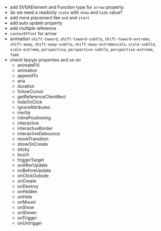 - add SVGAElement and Function type for `arrow` property.
- do we need a readonly `state` with `show` and `hide` value?
- add more placement like `end` and `start`
- add auto update property
- add multiple reference
- `centerOffset` for arrow
- animation `shift-toward`, `shift-toward-subtle`, `shift-toward-extreme`, `shift-away`, `shift-away-subtle`, `shift-away-extremescale`, `scale-subtle`, `scale-extreme`, `perspective`, `perspective-subtle`, `perspective-extreme`, `fade`
- check tippyjs properties and so on
  - animateFill
  - animation
  - appendTo
  - aria
  - duration
  - followCursor
  - getReferenceClientRect
  - hideOnClick
  - ignoreAttributes
  - inertia
  - inlinePositioning
  - interactive
  - interactiveBorder
  - interactiveDebounce
  - moveTransition
  - showOnCreate
  - sticky
  - touch
  - triggerTarget
  - onAfterUpdate
  - onBeforeUpdate
  - onClickOutside
  - onCreate
  - onDestroy
  - onHidden
  - onHide
  - onMount
  - onShow
  - onShown
  - onTrigger
  - onUntrigger
